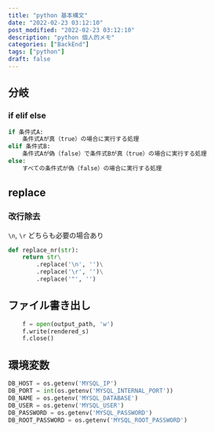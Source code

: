 ```yaml
---
title: "python 基本構文"
date: "2022-02-23 03:12:10"
post_modified: "2022-02-23 03:12:10"
description: "python 個人的メモ"
categories: ["BackEnd"]
tags: ["python"]
draft: false
---
```


## 分岐

### if elif else

```python
if 条件式A:
    条件式Aが真（true）の場合に実行する処理
elif 条件式B:
    条件式Aが偽（false）で条件式Bが真（true）の場合に実行する処理
else:
    すべての条件式が偽（false）の場合に実行する処理
```

## replace

### 改行除去

`\n`, `\r` どちらも必要の場合あり

```python
def replace_nr(str):
    return str\
        .replace('\n', '')\
        .replace('\r', '')\
        .replace('"', '')
```

## ファイル書き出し

```python
    f = open(output_path, 'w')
    f.write(rendered_s)
    f.close()
```

## 環境変数

```python
DB_HOST = os.getenv('MYSQL_IP')
DB_PORT = int(os.getenv('MYSQL_INTERNAL_PORT'))
DB_NAME = os.getenv('MYSQL_DATABASE')
DB_USER = os.getenv('MYSQL_USER')
DB_PASSWORD = os.getenv('MYSQL_PASSWORD')
DB_ROOT_PASSWORD = os.getenv('MYSQL_ROOT_PASSWORD')
```
